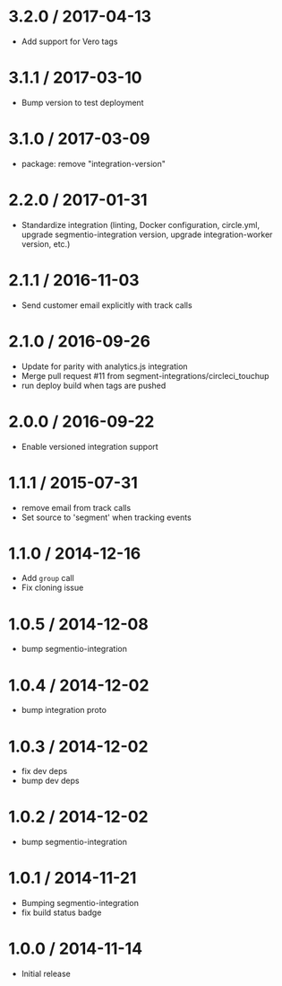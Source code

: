 3.2.0 / 2017-04-13
==================

  * Add support for Vero tags

3.1.1 / 2017-03-10
==================

  * Bump version to test deployment

3.1.0 / 2017-03-09
==================

  * package: remove "integration-version"

2.2.0 / 2017-01-31
==================

  * Standardize integration (linting, Docker configuration, circle.yml, upgrade
segmentio-integration version, upgrade integration-worker version, etc.)


2.1.1 / 2016-11-03
==================

  * Send customer email explicitly with track calls

2.1.0 / 2016-09-26
==================

  * Update for parity with analytics.js integration
  * Merge pull request #11 from segment-integrations/circleci_touchup
  * run deploy build when tags are pushed

2.0.0 / 2016-09-22
==================

  * Enable versioned integration support

1.1.1 / 2015-07-31
==================

  * remove email from track calls
  * Set source to 'segment' when tracking events

1.1.0 / 2014-12-16
==================

  * Add `group` call
  * Fix cloning issue

1.0.5 / 2014-12-08
==================

 * bump segmentio-integration

1.0.4 / 2014-12-02
==================

 * bump integration proto

1.0.3 / 2014-12-02
==================

 * fix dev deps
 * bump dev deps

1.0.2 / 2014-12-02
==================

 * bump segmentio-integration

1.0.1 / 2014-11-21
==================

 * Bumping segmentio-integration
 * fix build status badge

1.0.0 / 2014-11-14
==================

  * Initial release
